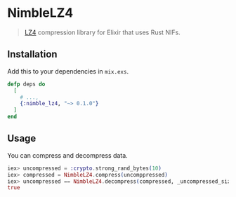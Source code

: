 # NimbleLZ4

> [LZ4][lz4] compression library for Elixir that uses Rust NIFs.

## Installation

Add this to your dependencies in `mix.exs`.

```elixir
defp deps do
  [
    # ...,
    {:nimble_lz4, "~> 0.1.0"}
  ]
end
```

## Usage

You can compress and decompress data.

```elixir
iex> uncompressed = :crypto.strong_rand_bytes(10)
iex> compressed = NimbleLZ4.compress(uncomppressed)
iex> uncompressed == NimbleLZ4.decompress(compressed, _uncompressed_size = 10)
true
```

[lz4]: https://github.com/lz4/lz4
